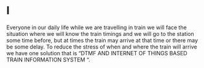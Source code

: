 # I
Everyone in our daily life while we are travelling in train we will face the situation where we will know the train timings and we will go to the station some time before, but at times the train may arrive at that time or there may be some delay. To reduce the stress of when and where the train will arrive we have one solution that is “DTMF AND INTERNET OF THINGS BASED TRAIN INFORMATION SYSTEM “. 
